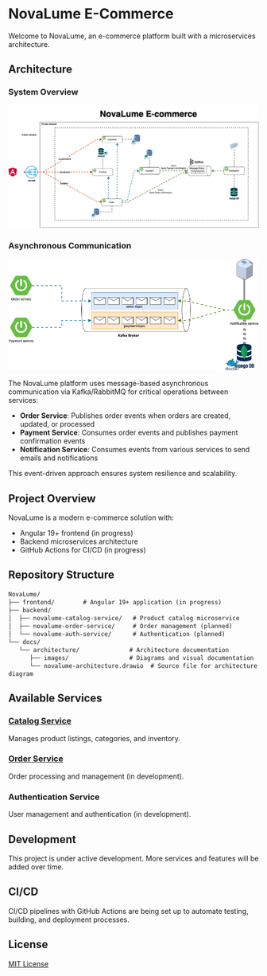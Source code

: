 # NovaLume E-Commerce

Welcome to NovaLume, an e-commerce platform built with a microservices architecture.

## Architecture

### System Overview

![NovaLume Architecture Diagram](docs/architecture/images/novalume-architecture.png)

### Asynchronous Communication

![Asynchronous Services Communication](docs/architecture/images/async-communication.png)

The NovaLume platform uses message-based asynchronous communication via Kafka/RabbitMQ for critical operations between services:

- **Order Service**: Publishes order events when orders are created, updated, or processed
- **Payment Service**: Consumes order events and publishes payment confirmation events
- **Notification Service**: Consumes events from various services to send emails and notifications

This event-driven approach ensures system resilience and scalability.

## Project Overview

NovaLume is a modern e-commerce solution with:

- Angular 19+ frontend (in progress)
- Backend microservices architecture
- GitHub Actions for CI/CD (in progress)

## Repository Structure

```plaintext
NovaLume/
├── frontend/        # Angular 19+ application (in progress)
├── backend/
│  ├── novalume-catalog-service/   # Product catalog microservice
│  ├── novalume-order-service/     # Order management (planned)
│  └── novalume-auth-service/      # Authentication (planned)
└── docs/
   └── architecture/              # Architecture documentation
      ├── images/                 # Diagrams and visual documentation
      └── novalume-architecture.drawio  # Source file for architecture diagram
```

## Available Services

### [Catalog Service](./backend/novalume-catalog-service)

Manages product listings, categories, and inventory.

### [Order Service](./backend/novalume-order-service/)

Order processing and management (in development).

### Authentication Service

User management and authentication (in development).

## Development

This project is under active development. More services and features will be added over time.

## CI/CD

CI/CD pipelines with GitHub Actions are being set up to automate testing, building, and deployment processes.

## License

[MIT License](LICENSE)
